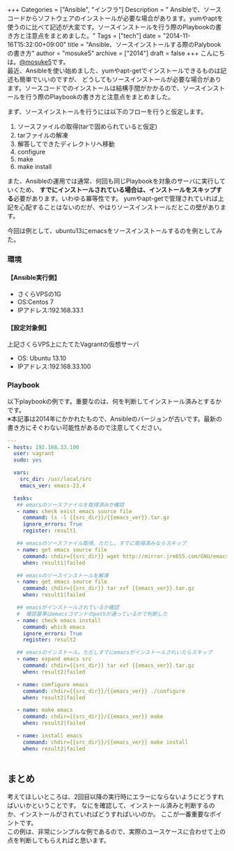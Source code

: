 +++
Categories = ["Ansible", "インフラ"]
Description = " Ansibleで、ソースコードからソフトウェアのインストールが必要な場合があります。yumやaptを使うのに比べて記述が大変です。ソースインストールを行う際のPlaybookの書き方と注意点をまとめました。"
Tags = ["tech"]
date = "2014-11-16T15:32:00+09:00"
title = "Ansible、ソースインストールする際のPalybookの書き方"
author = "mosuke5"
archive = ["2014"]
draft = false
+++
こんにちは。[@mosuke5](https://twitter.com/mosuke5)です。  
最近、Ansibleを使い始めました、yumやapt-getでインストールできるものは記述も簡単でいいのですが、
どうしてもソースインストールが必要な場合があります。ソースコードでのインストールは結構手間がかかるので、ソースインストールを行う際のPlaybookの書き方と注意点をまとめました。

まず、ソースインストールを行うには以下のフローを行うと仮定します。

1. ソースファイルの取得(tarで固められていると仮定)
2. tarファイルの解凍
3. 解答してできたディレクトリへ移動
4. configure
5. make
6. make install
<!--more-->

また、Ansibleの運用では通常、何回も同じPlaybookを対象のサーバに実行していくため、
<b>すでにインストールされている場合は、インストールをスキップする</b>必要があります。いわゆる冪等性です。
yumやapt-getで管理されていれば上記を心配することはないのだが、やはりソースインストールだとこの壁があります。

今回は例として、ubuntu13にemacsをソースインストールするのを例としてみた。

### 環境
#### 【Ansible実行側】
- さくらVPSの1G
- OS:Centos 7
- IPアドレス:192.168.33.1

#### 【設定対象側】
上記さくらVPS上にたてたVagrantの仮想サーバ

- OS: Ubuntu 13.10
- IPアドレス:192.168.33.100

### Playbook
以下playbookの例です。重要なのは、何を判断してインストール済みとするかです。  
※本記事は2014年にかかれたもので、Ansibleのバージョンが古いです。最新の書き方にそぐわない可能性があるので注意してください。

```yaml
---
- hosts: 192.168.33.100
  user: vagrant
  sudo: yes

  vars:
    src_dir: /usr/local/src
    emacs_ver: emacs-23.4

  tasks:
   ## emacsのソースファイルを取得済みか確認
   - name: check exist emacs source file
     command: ls -l {{src_dir}}/{{emacs_ver}}.tar.gz
     ignore_errors: True
     register: result1

   ## emacsのソースファイル取得。ただし、すでに取得済みならスキップ
   - name: get emacs source file
     command: chdir={{src_dir}} wget http://mirror.jre655.com/GNU/emacs/{{emacs_ver}}.tar.gz
     when: result1|failed

   ## emacsのソースインストールを解凍
   - name: get emacs source file
     command: chdir={{src_dir}} tar xvf {{emacs_ver}}.tar.gz
     when: result1|failed

   ## emacsがインストールされているか確認
   #  確認基準はemacsコマンドのpathが通っているかで判断した
   - name: check emacs install
     command: which emacs
     ignore_errors: True
     register: result2

   ## emacsのインストール。ただしすでにemacsがインストールされいたらスキップ
   - name: expand emacs src
     command: chdir={{src_dir}} tar xvf {{emacs_ver}}.tar.gz
     when: result2|failed

   - name: comfigure emacs
     command: chdir={{src_dir}}/{{emacs_ver}} ./configure
     when: result2|failed

   - name: make emacs
     command: chdir={{src_dir}}/{{emacs_ver}} make
     when: result2|failed

   - name: install emacs
     command: chdir={{src_dir}}/{{emacs_ver}} make install
     when: result2|failed
 
```

## まとめ
考えてほしいところは、2回目以降の実行時にエラーにならないようにどうすればいいかということです。
なにを確認して、インストール済みと判断するのか、インストールがされていればどうすればいいのか。
ここが一番重要なポイントです。  
この例は、非常にシンプルな例であるので、実際のユースケースに合わせて上の点を判断してもらえればと思います。